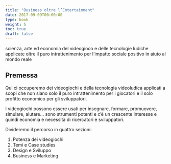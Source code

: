 ```yaml
---
title: "Business oltre l’Entertainment"
date: 2017-09-09T00:00:00
type: book
weight: 5
toc: true
draft: false
---
```


scienza, arte ed economia
del videogioco e delle tecnologie ludiche
applicate oltre il puro intrattenimento
per l’impatto sociale positivo
in aiuto al mondo reale


## Premessa
Qui ci occuperemo dei videogiochi e della tecnologia videoludica applicati a scopi che non siano solo il puro intrattenimento per i giocatori e il solo profitto economico per gli sviluppatori.

I videogiochi possono essere usati per insegnare, formare, promuovere, simulare, aiutare... sono strumenti potenti e c’è un crescente interesse e quindi economia e necessità di ricercatori e sviluppatori.

Divideremo il percorso in quattro sezioni:

1. Potenza dei videogiochi
2. Temi e Case studies
3. Design e Sviluppo
4. Business e Marketing
